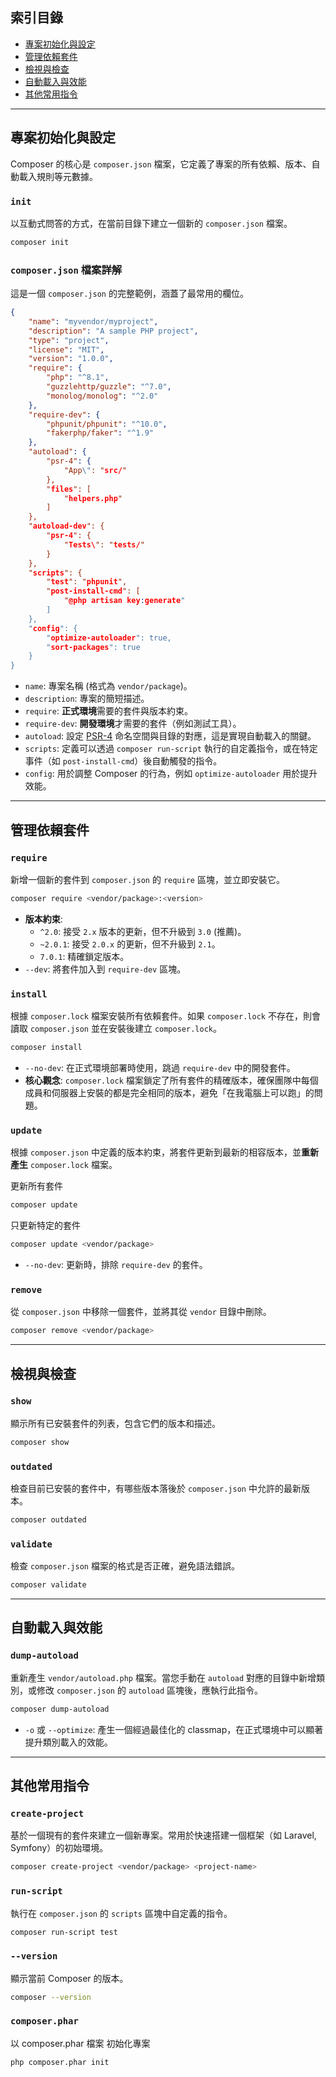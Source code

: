 ## 索引目錄

- [專案初始化與設定](#專案初始化與設定)
- [管理依賴套件](#管理依賴套件)
- [檢視與檢查](#檢視與檢查)
- [自動載入與效能](#自動載入與效能)
- [其他常用指令](#其他常用指令)

---

## 專案初始化與設定

Composer 的核心是 `composer.json` 檔案，它定義了專案的所有依賴、版本、自動載入規則等元數據。

### `init`
以互動式問答的方式，在當前目錄下建立一個新的 `composer.json` 檔案。
```bash
composer init
```

### `composer.json` 檔案詳解

這是一個 `composer.json` 的完整範例，涵蓋了最常用的欄位。

```json
{
    "name": "myvendor/myproject",
    "description": "A sample PHP project",
    "type": "project",
    "license": "MIT",
    "version": "1.0.0",
    "require": {
        "php": "^8.1",
        "guzzlehttp/guzzle": "^7.0",
        "monolog/monolog": "^2.0"
    },
    "require-dev": {
        "phpunit/phpunit": "^10.0",
        "fakerphp/faker": "^1.9"
    },
    "autoload": {
        "psr-4": {
            "App\": "src/"
        },
        "files": [
            "helpers.php"
        ]
    },
    "autoload-dev": {
        "psr-4": {
            "Tests\": "tests/"
        }
    },
    "scripts": {
        "test": "phpunit",
        "post-install-cmd": [
            "@php artisan key:generate"
        ]
    },
    "config": {
        "optimize-autoloader": true,
        "sort-packages": true
    }
}
```

- `name`: 專案名稱 (格式為 `vendor/package`)。
- `description`: 專案的簡短描述。
- `require`: **正式環境**需要的套件與版本約束。
- `require-dev`: **開發環境**才需要的套件（例如測試工具）。
- `autoload`: 設定 [PSR-4](https://www.php-fig.org/psr/psr-4/) 命名空間與目錄的對應，這是實現自動載入的關鍵。
- `scripts`: 定義可以透過 `composer run-script` 執行的自定義指令，或在特定事件（如 `post-install-cmd`）後自動觸發的指令。
- `config`: 用於調整 Composer 的行為，例如 `optimize-autoloader` 用於提升效能。

---

## 管理依賴套件

### `require`
新增一個新的套件到 `composer.json` 的 `require` 區塊，並立即安裝它。
```bash
composer require <vendor/package>:<version>
```
- **版本約束**:
  - `^2.0`: 接受 `2.x` 版本的更新，但不升級到 `3.0` (推薦)。
  - `~2.0.1`: 接受 `2.0.x` 的更新，但不升級到 `2.1`。
  - `7.0.1`: 精確鎖定版本。
- `--dev`: 將套件加入到 `require-dev` 區塊。

### `install`
根據 `composer.lock` 檔案安裝所有依賴套件。如果 `composer.lock` 不存在，則會讀取 `composer.json` 並在安裝後建立 `composer.lock`。
```bash
composer install
```
- `--no-dev`: 在正式環境部署時使用，跳過 `require-dev` 中的開發套件。
- **核心觀念**: `composer.lock` 檔案鎖定了所有套件的精確版本，確保團隊中每個成員和伺服器上安裝的都是完全相同的版本，避免「在我電腦上可以跑」的問題。

### `update`
根據 `composer.json` 中定義的版本約束，將套件更新到最新的相容版本，並**重新產生** `composer.lock` 檔案。

更新所有套件
```bash
composer update
```

只更新特定的套件
```bash
composer update <vendor/package>
```
- `--no-dev`: 更新時，排除 `require-dev` 的套件。

### `remove`
從 `composer.json` 中移除一個套件，並將其從 `vendor` 目錄中刪除。
```bash
composer remove <vendor/package>
```

---

## 檢視與檢查

### `show`
顯示所有已安裝套件的列表，包含它們的版本和描述。
```bash
composer show
```

### `outdated`
檢查目前已安裝的套件中，有哪些版本落後於 `composer.json` 中允許的最新版本。
```bash
composer outdated
```

### `validate`
檢查 `composer.json` 檔案的格式是否正確，避免語法錯誤。
```bash
composer validate
```

---

## 自動載入與效能

### `dump-autoload`
重新產生 `vendor/autoload.php` 檔案。當您手動在 `autoload` 對應的目錄中新增類別，或修改 `composer.json` 的 `autoload` 區塊後，應執行此指令。
```bash
composer dump-autoload
```
- `-o` 或 `--optimize`: 產生一個經過最佳化的 classmap，在正式環境中可以顯著提升類別載入的效能。

---

## 其他常用指令

### `create-project`
基於一個現有的套件來建立一個新專案。常用於快速搭建一個框架（如 Laravel, Symfony）的初始環境。
```bash
composer create-project <vendor/package> <project-name>
```

### `run-script`
執行在 `composer.json` 的 `scripts` 區塊中自定義的指令。
```bash
composer run-script test
```

### `--version`
顯示當前 Composer 的版本。
```bash
composer --version
```

### `composer.phar`
以 composer.phar 檔案 初始化專案 
```bash
php composer.phar init
```